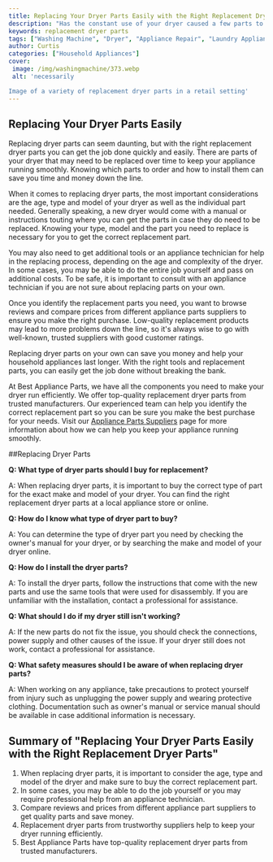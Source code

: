 ```yaml
---
title: Replacing Your Dryer Parts Easily with the Right Replacement Dryer Parts
description: "Has the constant use of your dryer caused a few parts to start malfunctioning Learn how to identify which parts need to be replaced and where to purchase the right Dryer Parts to make the job easy"
keywords: replacement dryer parts
tags: ["Washing Machine", "Dryer", "Appliance Repair", "Laundry Appliances", "Appliance Parts"]
author: Curtis
categories: ["Household Appliances"]
cover: 
 image: /img/washingmachine/373.webp
 alt: 'necessarily

Image of a variety of replacement dryer parts in a retail setting'
---
```

## Replacing Your Dryer Parts Easily

Replacing dryer parts can seem daunting, but with the right replacement dryer parts you can get the job done quickly and easily. There are parts of your dryer that may need to be replaced over time to keep your appliance running smoothly. Knowing which parts to order and how to install them can save you time and money down the line.

When it comes to replacing dryer parts, the most important considerations are the age, type and model of your dryer as well as the individual part needed. Generally speaking, a new dryer would come with a manual or instructions touting where you can get the parts in case they do need to be replaced. Knowing your type, model and the part you need to replace is necessary for you to get the correct replacement part. 

You may also need to get additional tools or an appliance technician for help in the replacing process, depending on the age and complexity of the dryer. In some cases, you may be able to do the entire job yourself and pass on additional costs. To be safe, it is important to consult with an appliance technician if you are not sure about replacing parts on your own.

Once you identify the replacement parts you need, you want to browse reviews and compare prices from different appliance parts suppliers to ensure you make the right purchase. Low-quality replacement products may lead to more problems down the line, so it's always wise to go with well-known, trusted suppliers with good customer ratings.

Replacing dryer parts on your own can save you money and help your household appliances last longer. With the right tools and replacement parts, you can easily get the job done without breaking the bank.

At Best Appliance Parts, we have all the components you need to make your dryer run efficiently. We offer top-quality replacement dryer parts from trusted manufacturers. Our experienced team can help you identify the correct replacement part so you can be sure you make the best purchase for your needs. Visit our [Appliance Parts Suppliers](./pages/appliance-parts-suppliers/) page for more information about how we can help you keep your appliance running smoothly.

##Replacing Dryer Parts

**Q: What type of dryer parts should I buy for replacement?** 

A: When replacing dryer parts, it is important to buy the correct type of part for the exact make and model of your dryer. You can find the right replacement dryer parts at a local appliance store or online.

**Q: How do I know what type of dryer part to buy?**

A: You can determine the type of dryer part you need by checking the owner's manual for your dryer, or by searching the make and model of your dryer online.

**Q: How do I install the dryer parts?**

A: To install the dryer parts, follow the instructions that come with the new parts and use the same tools that were used for disassembly. If you are unfamiliar with the installation, contact a professional for assistance.

**Q: What should I do if my dryer still isn't working?**

A: If the new parts do not fix the issue, you should check the connections, power supply and other causes of the issue. If your dryer still does not work, contact a professional for assistance.

**Q: What safety measures should I be aware of when replacing dryer parts?**

A: When working on any appliance, take precautions to protect yourself from injury such as unplugging the power supply and wearing protective clothing. Documentation such as owner's manual or service manual should be available in case additional information is necessary.

## Summary of "Replacing Your Dryer Parts Easily with the Right Replacement Dryer Parts"
1. When replacing dryer parts, it is important to consider the age, type and model of the dryer and make sure to buy the correct replacement part.
2. In some cases, you may be able to do the job yourself or you may require professional help from an appliance technician.
3. Compare reviews and prices from different appliance part suppliers to get quality parts and save money.
4. Replacement dryer parts from trustworthy suppliers help to keep your dryer running efficiently.
5. Best Appliance Parts have top-quality replacement dryer parts from trusted manufacturers.
